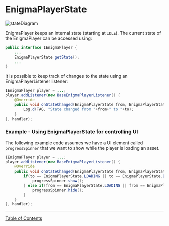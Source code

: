 # EnigmaPlayerState
![stateDiagram](../images/EnigmaPlayerState_diagram.png "EnigmaPlayer
state diagram")

EnigmaPlayer keeps an internal state (starting at `IDLE`). The current state of the EnigmaPlayer can be accessed using:
```java
public interface IEnigmaPlayer {
    ...
    EnigmaPlayerState getState();
    ...
}
```

It is possible to keep track of changes to the state using an EnigmaPlayerListener listener:
```java
IEnigmaPlayer player = ...;
player.addListener(new BaseEnigmaPlayerListener() {
    @Override
    public void onStateChanged(EnigmaPlayerState from, EnigmaPlayerState to) {
        Log.d(TAG, "State changed from "+from+" to "+to);
    }
}, handler);
```

### Example - Using EnigmaPlayerState for controlling UI

The following example code assumes we have a UI element called `progressSpinner` that we want to show while the player is loading an asset.

```java
IEnigmaPlayer player = ...;
player.addListener(new BaseEnigmaPlayerListener() {
    @Override
    public void onStateChanged(EnigmaPlayerState from, EnigmaPlayerState to) {
        if(to == EnigmaPlayerState.LOADING || to == EnigmaPlayerState.BUFFERING) {
            progressSpinner.show();
        } else if(from == EnigmaPlayerState.LOADING || from == EnigmaPlayerState.BUFFERING) {
            progressSpinner.hide();
        }
    }
}, handler);

```



___
[Table of Contents](../index.md)<br/>
